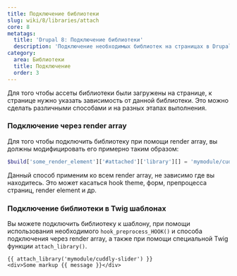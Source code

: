 ```yaml
---
title: Подключение библиотеки
slug: wiki/8/libraries/attach
core: 8
metatags:
  title: 'Drupal 8: Подключение библиотеки'
  description: 'Подключение необходимых библиотек на страницах в Drupal 8.'
category:
  area: Библиотеки
  title: Подключение
  order: 3
---
```


Для того чтобы ассеты библиотеки были загружены на странице, к странице нужно указать зависимость от данной библиотеки. Это можно сделать различными способами и на разных этапах выполнения.

### Подключение через render array

Для того чтобы подключить библиотеку при помощи render array, вы должны модифицировать его примерно таким образом:

```php
$build['some_render_element']['#attached']['library'][] = 'mymodule/cuddly-slider';
```

Данный способ применим ко всем render array, не зависимо где вы находитесь. Это может касаться hook theme, форм, препроцесса страниц, render element и др.

### Подключение библиотеки в Twig шаблонах

Вы можете подключить библиотеку к шаблону, при помощи использования необходимого `hook_preprocess_HOOK()` и способа подключения через render array, а также при помощи специальной Twig функции `attach_library()`.

```twig
{{ attach_library('mymodule/cuddly-slider') }}
<div>Some markup {{ message }}</div>
```
